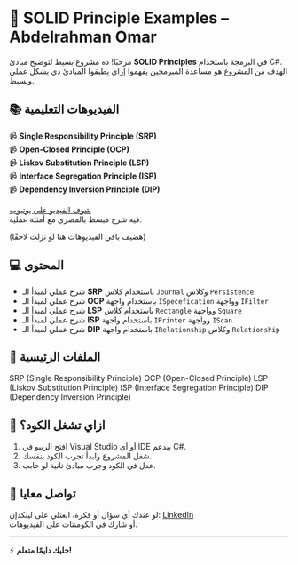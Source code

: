# 📝 SOLID Principle Examples – Abdelrahman Omar

مرحبًا! ده مشروع بسيط لتوضيح مبادئ **SOLID Principles** في البرمجة باستخدام C#.  
الهدف من المشروع هو مساعدة المبرمجين يفهموا إزاي يطبقوا المبادئ دي بشكل عملي وبسيط.

## 📚 الفيديوهات التعليمية

📹 **Single Responsibility Principle (SRP)**  
📹 **Open-Closed Principle (OCP)**  
📹 **Liskov Substitution Principle (LSP)**  
📹 **Interface Segregation Principle (ISP)**  
📹 **Dependency Inversion Principle (DIP)**

[شوف الفيديو على يوتيوب](https://youtube.com/playlist?list=PL9A27sUizeTqI32CsNynxVFgfJ0dnNqDn&si=nC7fN9juxPUznghm)  
فيه شرح مبسط بالمصري مع أمثلة عملية.

(هضيف باقي الفيديوهات هنا لو نزلت لاحقًا)

## 💻 المحتوى

- شرح عملي لمبدأ الـ **SRP** باستخدام كلاس `Journal` وكلاس `Persistence`.
- شرح عملي لمبدأ الـ **OCP** باستخدام واجهة `ISpecefication` وواجهة `IFilter`
- شرح عملي لمبدأ الـ **LSP** باستخدام كلاس `Rectangle` وواجهة `Square`
- شرح عملي لمبدأ الـ **ISP** باستخدام واجهة `IPrinter` وواجهة `IScan`
- شرح عملي لمبدأ الـ **DIP** باستخدام واجهة `IRelationship` وكلاس `Relationship`

## 🧩 الملفات الرئيسية

SRP (Single Responsibility Principle)
OCP (Open-Closed Principle)
LSP (Liskov Substitution Principle)
ISP (Interface Segregation Principle)
DIP (Dependency Inversion Principle)



## 🚀 ازاي تشغل الكود؟

1. افتح الريبو في Visual Studio أو أي IDE بيدعم C#.
2. شغل المشروع وابدأ تجرب الكود بنفسك.
3. عدل في الكود وجرب مبادئ تانية لو حابب.

## 💬 تواصل معايا

لو عندك أي سؤال أو فكرة، ابعتلي على لينكدإن: [LinkedIn](https://www.linkedin.com/in/abdo-omar-b95301363/)  
أو شارك في الكومنتات على الفيديوهات.

---

⚡ **خليك دايمًا متعلم!**

